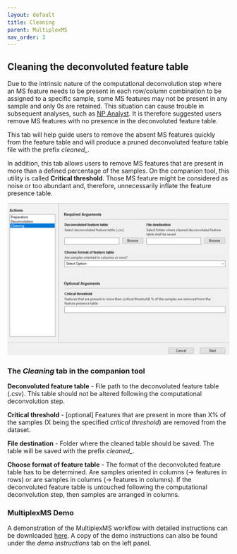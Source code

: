 ```yaml
---
layout: default
title: Cleaning
parent: MultiplexMS
nav_order: 3
---
```


## Cleaning the deconvoluted feature table

Due to the intrinsic nature of the computational deconvolution step where an MS feature needs to be present in each row/column combination to be assigned to a specific sample, some MS features may not be present in any sample and only 0s are retained. This situation can cause trouble in subsequent analyses, such as [NP Analyst](www.npanalyst.org). It is therefore suggested users remove MS features with no presence in the deconvoluted feature table.

This tab will help guide users to remove the absent MS features quickly from the feature table and will produce a pruned deconvoluted feature table file with the prefix *cleaned_*.

In addition, this tab allows users to remove MS features that are present in more than a defined percentage of the samples. On the companion tool, this utility is called **Critical threshold**. Those MS feature might be considered as noise or too abundant and, therefore, unnecessarily inflate the feature presence table.

![](assets/cleaning.PNG)

### The *Cleaning* tab in the companion tool

**Deconvoluted feature table** - File path to the deconvoluted feature table (.csv). This table should not be altered following the computational deconvolution step.

 **Critical threshold** - [optional] Features that are present in more than X% of the samples (X being the specified *critical threshold*) are removed from the dataset. 

**File destination** - Folder where the cleaned table should be saved. The table will be saved with the prefix *cleaned_*.

**Choose format of feature table** - The format of the deconvoluted feature table has to be determined. Are samples oriented in columns (-> features in rows) or are samples in columns (-> features in columns). If the deconvoluted feature table is untouched following the computational deconvolution step, then samples are arranged in columns.

### MultiplexMS Demo
A demonstration of the MultiplexMS workflow with detailed instructions can be downloaded [here](https://github.com/liningtonlab/MultiplexMS/releases). A copy of the demo instructions can also be found under the *demo instructions* tab on the left panel.

